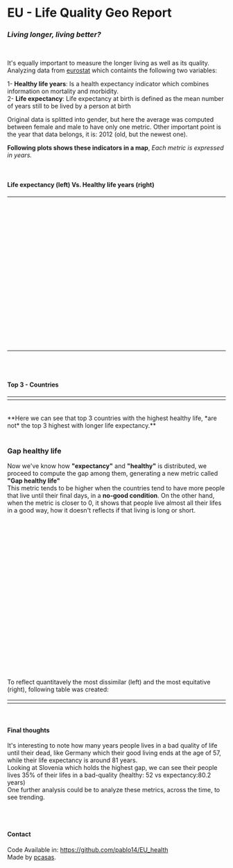
EU - Life Quality Geo Report
====

### *Living longer, living better?*
<br/>

It's equally important to measure the longer living as well as its quality. 
<br/>
Analyzing data from [eurostat](http://ec.europa.eu/eurostat/publications/recently-published?p_auth=ZKofrOKp&p_p_id=estatsearchportlet_WAR_estatsearchportlet&p_p_lifecycle=1&p_p_state=maximized&p_p_mode=view&_estatsearchportlet_WAR_estatsearchportlet_position=HLY_M&_estatsearchportlet_WAR_estatsearchportlet_dimension=break_sd&_estatsearchportlet_WAR_estatsearchportlet_sort=lastUpdateDate&_estatsearchportlet_WAR_estatsearchportlet_theme=PER_POPSOC&_estatsearchportlet_WAR_estatsearchportlet_action=search&_estatsearchportlet_WAR_estatsearchportlet_collection=dataset&_estatsearchportlet_WAR_estatsearchportlet_publicationDate=2015) which containts the following two variables:


1- **Healthy life years**: Is a health expectancy indicator which combines information on mortality and morbidity.
<br/>
2- **Life expectancy**:  Life expectancy at birth is defined as the mean number of years still to be lived by a person at birth
<br/>


Original data is splitted into gender, but here the average was computed between female and male to have only one metric. Other important point is the year that data belongs, it is: 2012 (old, but the newest one).
<br/>

**Following plots shows these indicators in a map**, *Each metric is expressed in years.*

<br/>

#### Life expectancy (left) Vs. Healthy life years (right)
<!-- GeoChart generated in R 3.1.2 by googleVis 0.5.6 package -->
<!-- Tue Mar 17 20:15:51 2015 -->


<!-- jsHeader -->
<script type="text/javascript">
 
// jsData 
function gvisDataGeoChartID1f3854e62b0a () {
var data = new google.visualization.DataTable();
var datajson =
[
 [
 "AT",
81 
],
[
 "BE",
80.45 
],
[
 "BG",
74.4 
],
[
 "CH",
82.75 
],
[
 "CY",
81.15 
],
[
 "CZ",
78.15 
],
[
 "DE",
80.95 
],
[
 "DK",
80.1 
],
[
 "EE",
76.45 
],
[
 "EL",
80.7 
],
[
 "ES",
82.5 
],
[
 "FI",
80.7 
],
[
 "FR",
82.05 
],
[
 "HR",
77.25 
],
[
 "HU",
75.15 
],
[
 "IE",
80.95 
],
[
 "IS",
82.95 
],
[
 "IT",
82.3 
],
[
 "LT",
74 
],
[
 "LU",
81.45 
],
[
 "LV",
73.9 
],
[
 "MT",
80.8 
],
[
 "NL",
81.15 
],
[
 "NO",
81.5 
],
[
 "PL",
76.9 
],
[
 "PT",
80.45 
],
[
 "RO",
74.55 
],
[
 "SE",
81.75 
],
[
 "SI",
80.2 
],
[
 "SK",
76.2 
],
[
 "UK",
80.95 
] 
];
data.addColumn('string','Country');
data.addColumn('number','Life_Expectancy');
data.addRows(datajson);
return(data);
}


// jsData 
function gvisDataGeoChartID1f3858791e2c () {
var data = new google.visualization.DataTable();
var datajson =
[
 [
 "AT",
61.35 
],
[
 "BE",
64.85 
],
[
 "BG",
63.9 
],
[
 "CH",
68.1 
],
[
 "CY",
63.7 
],
[
 "CZ",
63.2 
],
[
 "DE",
57.65 
],
[
 "DK",
61 
],
[
 "EE",
55.15 
],
[
 "EL",
64.85 
],
[
 "ES",
65.3 
],
[
 "FI",
56.75 
],
[
 "FR",
63.2 
],
[
 "HR",
63.05 
],
[
 "HU",
59.85 
],
[
 "IE",
67.2 
],
[
 "IS",
69.2 
],
[
 "IT",
61.8 
],
[
 "LT",
59.1 
],
[
 "LU",
66.1 
],
[
 "LV",
56.8 
],
[
 "MT",
71.85 
],
[
 "NL",
61.2 
],
[
 "NO",
71.15 
],
[
 "PL",
61.05 
],
[
 "PT",
63.55 
],
[
 "RO",
57.7 
],
[
 "SE",
70.7 
],
[
 "SI",
56.05 
],
[
 "SK",
53.25 
],
[
 "UK",
64.55 
] 
];
data.addColumn('string','Country');
data.addColumn('number','Healthy_Life');
data.addRows(datajson);
return(data);
}
 
// jsDrawChart
function drawChartGeoChartID1f3854e62b0a() {
var data = gvisDataGeoChartID1f3854e62b0a();
var options = {};
options["width"] =    556;
options["height"] =    347;
options["projection"] = "kavrayskiy-vii";
options["title"] = "aaa";
options["region"] = "150";

    var chart = new google.visualization.GeoChart(
    document.getElementById('GeoChartID1f3854e62b0a')
    );
    chart.draw(data,options);
    

}
  


// jsDrawChart
function drawChartGeoChartID1f3858791e2c() {
var data = gvisDataGeoChartID1f3858791e2c();
var options = {};
options["width"] =    556;
options["height"] =    347;
options["projection"] = "kavrayskiy-vii";
options["title"] = "aaa";
options["region"] = "150";

    var chart = new google.visualization.GeoChart(
    document.getElementById('GeoChartID1f3858791e2c')
    );
    chart.draw(data,options);
    

}
  
 
// jsDisplayChart
(function() {
var pkgs = window.__gvisPackages = window.__gvisPackages || [];
var callbacks = window.__gvisCallbacks = window.__gvisCallbacks || [];
var chartid = "geochart";
  
// Manually see if chartid is in pkgs (not all browsers support Array.indexOf)
var i, newPackage = true;
for (i = 0; newPackage && i < pkgs.length; i++) {
if (pkgs[i] === chartid)
newPackage = false;
}
if (newPackage)
  pkgs.push(chartid);
  
// Add the drawChart function to the global list of callbacks
callbacks.push(drawChartGeoChartID1f3854e62b0a);
})();
function displayChartGeoChartID1f3854e62b0a() {
  var pkgs = window.__gvisPackages = window.__gvisPackages || [];
  var callbacks = window.__gvisCallbacks = window.__gvisCallbacks || [];
  window.clearTimeout(window.__gvisLoad);
  // The timeout is set to 100 because otherwise the container div we are
  // targeting might not be part of the document yet
  window.__gvisLoad = setTimeout(function() {
  var pkgCount = pkgs.length;
  google.load("visualization", "1", { packages:pkgs, callback: function() {
  if (pkgCount != pkgs.length) {
  // Race condition where another setTimeout call snuck in after us; if
  // that call added a package, we must not shift its callback
  return;
}
while (callbacks.length > 0)
callbacks.shift()();
} });
}, 100);
}


// jsDisplayChart
(function() {
var pkgs = window.__gvisPackages = window.__gvisPackages || [];
var callbacks = window.__gvisCallbacks = window.__gvisCallbacks || [];
var chartid = "geochart";
  
// Manually see if chartid is in pkgs (not all browsers support Array.indexOf)
var i, newPackage = true;
for (i = 0; newPackage && i < pkgs.length; i++) {
if (pkgs[i] === chartid)
newPackage = false;
}
if (newPackage)
  pkgs.push(chartid);
  
// Add the drawChart function to the global list of callbacks
callbacks.push(drawChartGeoChartID1f3858791e2c);
})();
function displayChartGeoChartID1f3858791e2c() {
  var pkgs = window.__gvisPackages = window.__gvisPackages || [];
  var callbacks = window.__gvisCallbacks = window.__gvisCallbacks || [];
  window.clearTimeout(window.__gvisLoad);
  // The timeout is set to 100 because otherwise the container div we are
  // targeting might not be part of the document yet
  window.__gvisLoad = setTimeout(function() {
  var pkgCount = pkgs.length;
  google.load("visualization", "1", { packages:pkgs, callback: function() {
  if (pkgCount != pkgs.length) {
  // Race condition where another setTimeout call snuck in after us; if
  // that call added a package, we must not shift its callback
  return;
}
while (callbacks.length > 0)
callbacks.shift()();
} });
}, 100);
}
 
// jsFooter
</script>
 
<!-- jsChart -->  
<script type="text/javascript" src="https://www.google.com/jsapi?callback=displayChartGeoChartID1f3854e62b0a"></script>


<!-- jsChart -->  
<script type="text/javascript" src="https://www.google.com/jsapi?callback=displayChartGeoChartID1f3858791e2c"></script>
 
<table border="0">
<tr>
<td>

<!-- divChart -->
  
<div id="GeoChartID1f3854e62b0a" 
  style="width: 556; height: 347;">
</div>

</td>
<td>

<!-- divChart -->
  
<div id="GeoChartID1f3858791e2c" 
  style="width: 556; height: 347;">
</div>

</td>
</tr>
</table>


<br/>
<br/>


####  Top 3 - Countries
<!-- Table generated in R 3.1.2 by googleVis 0.5.6 package -->
<!-- Tue Mar 17 20:15:51 2015 -->


<!-- jsHeader -->
<script type="text/javascript">
 
// jsData 
function gvisDataTableID1f3878247ae3 () {
var data = new google.visualization.DataTable();
var datajson =
[
 [
 "Malta",
71.85 
],
[
 "Norway",
71.15 
],
[
 "Sweden",
70.7 
] 
];
data.addColumn('string','Name');
data.addColumn('number','Healthy_Life');
data.addRows(datajson);
return(data);
}


// jsData 
function gvisDataTableID1f381b3649b () {
var data = new google.visualization.DataTable();
var datajson =
[
 [
 "Iceland",
82.95 
],
[
 "Switzerland",
82.75 
],
[
 "Spain",
82.5 
] 
];
data.addColumn('string','Name');
data.addColumn('number','Life_Expectancy');
data.addRows(datajson);
return(data);
}
 
// jsDrawChart
function drawChartTableID1f3878247ae3() {
var data = gvisDataTableID1f3878247ae3();
var options = {};
options["allowHtml"] = true;

    var chart = new google.visualization.Table(
    document.getElementById('TableID1f3878247ae3')
    );
    chart.draw(data,options);
    

}
  


// jsDrawChart
function drawChartTableID1f381b3649b() {
var data = gvisDataTableID1f381b3649b();
var options = {};
options["allowHtml"] = true;

    var chart = new google.visualization.Table(
    document.getElementById('TableID1f381b3649b')
    );
    chart.draw(data,options);
    

}
  
 
// jsDisplayChart
(function() {
var pkgs = window.__gvisPackages = window.__gvisPackages || [];
var callbacks = window.__gvisCallbacks = window.__gvisCallbacks || [];
var chartid = "table";
  
// Manually see if chartid is in pkgs (not all browsers support Array.indexOf)
var i, newPackage = true;
for (i = 0; newPackage && i < pkgs.length; i++) {
if (pkgs[i] === chartid)
newPackage = false;
}
if (newPackage)
  pkgs.push(chartid);
  
// Add the drawChart function to the global list of callbacks
callbacks.push(drawChartTableID1f3878247ae3);
})();
function displayChartTableID1f3878247ae3() {
  var pkgs = window.__gvisPackages = window.__gvisPackages || [];
  var callbacks = window.__gvisCallbacks = window.__gvisCallbacks || [];
  window.clearTimeout(window.__gvisLoad);
  // The timeout is set to 100 because otherwise the container div we are
  // targeting might not be part of the document yet
  window.__gvisLoad = setTimeout(function() {
  var pkgCount = pkgs.length;
  google.load("visualization", "1", { packages:pkgs, callback: function() {
  if (pkgCount != pkgs.length) {
  // Race condition where another setTimeout call snuck in after us; if
  // that call added a package, we must not shift its callback
  return;
}
while (callbacks.length > 0)
callbacks.shift()();
} });
}, 100);
}


// jsDisplayChart
(function() {
var pkgs = window.__gvisPackages = window.__gvisPackages || [];
var callbacks = window.__gvisCallbacks = window.__gvisCallbacks || [];
var chartid = "table";
  
// Manually see if chartid is in pkgs (not all browsers support Array.indexOf)
var i, newPackage = true;
for (i = 0; newPackage && i < pkgs.length; i++) {
if (pkgs[i] === chartid)
newPackage = false;
}
if (newPackage)
  pkgs.push(chartid);
  
// Add the drawChart function to the global list of callbacks
callbacks.push(drawChartTableID1f381b3649b);
})();
function displayChartTableID1f381b3649b() {
  var pkgs = window.__gvisPackages = window.__gvisPackages || [];
  var callbacks = window.__gvisCallbacks = window.__gvisCallbacks || [];
  window.clearTimeout(window.__gvisLoad);
  // The timeout is set to 100 because otherwise the container div we are
  // targeting might not be part of the document yet
  window.__gvisLoad = setTimeout(function() {
  var pkgCount = pkgs.length;
  google.load("visualization", "1", { packages:pkgs, callback: function() {
  if (pkgCount != pkgs.length) {
  // Race condition where another setTimeout call snuck in after us; if
  // that call added a package, we must not shift its callback
  return;
}
while (callbacks.length > 0)
callbacks.shift()();
} });
}, 100);
}
 
// jsFooter
</script>
 
<!-- jsChart -->  
<script type="text/javascript" src="https://www.google.com/jsapi?callback=displayChartTableID1f3878247ae3"></script>


<!-- jsChart -->  
<script type="text/javascript" src="https://www.google.com/jsapi?callback=displayChartTableID1f381b3649b"></script>
 
<table border="0">
<tr>
<td>

<!-- divChart -->
  
<div id="TableID1f3878247ae3" 
  style="width: 500; height: automatic;">
</div>

</td>
<td>

<!-- divChart -->
  
<div id="TableID1f381b3649b" 
  style="width: 500; height: automatic;">
</div>

</td>
</tr>
</table>
<br/>
**Here we can see that top 3 countries with the highest healthy life, *are not* the top 3 highest with longer life expectancy.**
<br/>
<br/>

###  Gap healthy life 
Now we've know how **"expectancy"** and **"healthy"** is distributed, we proceed to compute the gap among them, generating a new metric called **"Gap healthy life"**
</br>
This metric tends to be higher when the countries tend to have more people that live until their final days, in a **no-good condition**.
On the other hand, when the metric is closer to 0, it shows that people live almost all their lifes in a good way, how it doesn't reflects if that living is long or short. 

<!-- GeoChart generated in R 3.1.2 by googleVis 0.5.6 package -->
<!-- Tue Mar 17 20:15:51 2015 -->


<!-- jsHeader -->
<script type="text/javascript">
 
// jsData 
function gvisDataGeoChartID1f381bf2193f () {
var data = new google.visualization.DataTable();
var datajson =
[
 [
 "AT",
19.65 
],
[
 "BE",
15.6 
],
[
 "BG",
10.5 
],
[
 "CH",
14.65 
],
[
 "CY",
17.45 
],
[
 "CZ",
14.95 
],
[
 "DE",
23.3 
],
[
 "DK",
19.1 
],
[
 "EE",
21.3 
],
[
 "EL",
15.85 
],
[
 "ES",
17.2 
],
[
 "FI",
23.95 
],
[
 "FR",
18.85 
],
[
 "HR",
14.2 
],
[
 "HU",
15.3 
],
[
 "IE",
13.75 
],
[
 "IS",
13.75 
],
[
 "IT",
20.5 
],
[
 "LT",
14.9 
],
[
 "LU",
15.35 
],
[
 "LV",
17.1 
],
[
 "MT",
8.95 
],
[
 "NL",
19.95 
],
[
 "NO",
10.35 
],
[
 "PL",
15.85 
],
[
 "PT",
16.9 
],
[
 "RO",
16.85 
],
[
 "SE",
11.05 
],
[
 "SI",
24.15 
],
[
 "SK",
22.95 
],
[
 "UK",
16.4 
] 
];
data.addColumn('string','Country');
data.addColumn('number','age_gap');
data.addRows(datajson);
return(data);
}
 
// jsDrawChart
function drawChartGeoChartID1f381bf2193f() {
var data = gvisDataGeoChartID1f381bf2193f();
var options = {};
options["width"] =    556;
options["height"] =    347;
options["projection"] = "kavrayskiy-vii";
options["region"] = "150";
options["colors"] = ['#00853f', '#e31b23'];

    var chart = new google.visualization.GeoChart(
    document.getElementById('GeoChartID1f381bf2193f')
    );
    chart.draw(data,options);
    

}
  
 
// jsDisplayChart
(function() {
var pkgs = window.__gvisPackages = window.__gvisPackages || [];
var callbacks = window.__gvisCallbacks = window.__gvisCallbacks || [];
var chartid = "geochart";
  
// Manually see if chartid is in pkgs (not all browsers support Array.indexOf)
var i, newPackage = true;
for (i = 0; newPackage && i < pkgs.length; i++) {
if (pkgs[i] === chartid)
newPackage = false;
}
if (newPackage)
  pkgs.push(chartid);
  
// Add the drawChart function to the global list of callbacks
callbacks.push(drawChartGeoChartID1f381bf2193f);
})();
function displayChartGeoChartID1f381bf2193f() {
  var pkgs = window.__gvisPackages = window.__gvisPackages || [];
  var callbacks = window.__gvisCallbacks = window.__gvisCallbacks || [];
  window.clearTimeout(window.__gvisLoad);
  // The timeout is set to 100 because otherwise the container div we are
  // targeting might not be part of the document yet
  window.__gvisLoad = setTimeout(function() {
  var pkgCount = pkgs.length;
  google.load("visualization", "1", { packages:pkgs, callback: function() {
  if (pkgCount != pkgs.length) {
  // Race condition where another setTimeout call snuck in after us; if
  // that call added a package, we must not shift its callback
  return;
}
while (callbacks.length > 0)
callbacks.shift()();
} });
}, 100);
}
 
// jsFooter
</script>
 
<!-- jsChart -->  
<script type="text/javascript" src="https://www.google.com/jsapi?callback=displayChartGeoChartID1f381bf2193f"></script>
 
<!-- divChart -->
  
<div id="GeoChartID1f381bf2193f" 
  style="width: 556; height: 347;">
</div>
</br>
To reflect quantitavely the most dissimilar (left) and the most equitative (right), following table was created:
</br>
<!-- Table generated in R 3.1.2 by googleVis 0.5.6 package -->
<!-- Tue Mar 17 20:15:51 2015 -->


<!-- jsHeader -->
<script type="text/javascript">
 
// jsData 
function gvisDataTableID1f386e51596b () {
var data = new google.visualization.DataTable();
var datajson =
[
 [
 "Slovenia",
24.15 
],
[
 "Finland",
23.95 
],
[
 "Germany",
23.3 
] 
];
data.addColumn('string','Name');
data.addColumn('number','age_gap');
data.addRows(datajson);
return(data);
}


// jsData 
function gvisDataTableID1f3858f17f9d () {
var data = new google.visualization.DataTable();
var datajson =
[
 [
 "Malta",
8.95 
],
[
 "Norway",
10.35 
],
[
 "Bulgaria",
10.5 
] 
];
data.addColumn('string','Name');
data.addColumn('number','age_gap');
data.addRows(datajson);
return(data);
}
 
// jsDrawChart
function drawChartTableID1f386e51596b() {
var data = gvisDataTableID1f386e51596b();
var options = {};
options["allowHtml"] = true;

    var chart = new google.visualization.Table(
    document.getElementById('TableID1f386e51596b')
    );
    chart.draw(data,options);
    

}
  


// jsDrawChart
function drawChartTableID1f3858f17f9d() {
var data = gvisDataTableID1f3858f17f9d();
var options = {};
options["allowHtml"] = true;

    var chart = new google.visualization.Table(
    document.getElementById('TableID1f3858f17f9d')
    );
    chart.draw(data,options);
    

}
  
 
// jsDisplayChart
(function() {
var pkgs = window.__gvisPackages = window.__gvisPackages || [];
var callbacks = window.__gvisCallbacks = window.__gvisCallbacks || [];
var chartid = "table";
  
// Manually see if chartid is in pkgs (not all browsers support Array.indexOf)
var i, newPackage = true;
for (i = 0; newPackage && i < pkgs.length; i++) {
if (pkgs[i] === chartid)
newPackage = false;
}
if (newPackage)
  pkgs.push(chartid);
  
// Add the drawChart function to the global list of callbacks
callbacks.push(drawChartTableID1f386e51596b);
})();
function displayChartTableID1f386e51596b() {
  var pkgs = window.__gvisPackages = window.__gvisPackages || [];
  var callbacks = window.__gvisCallbacks = window.__gvisCallbacks || [];
  window.clearTimeout(window.__gvisLoad);
  // The timeout is set to 100 because otherwise the container div we are
  // targeting might not be part of the document yet
  window.__gvisLoad = setTimeout(function() {
  var pkgCount = pkgs.length;
  google.load("visualization", "1", { packages:pkgs, callback: function() {
  if (pkgCount != pkgs.length) {
  // Race condition where another setTimeout call snuck in after us; if
  // that call added a package, we must not shift its callback
  return;
}
while (callbacks.length > 0)
callbacks.shift()();
} });
}, 100);
}


// jsDisplayChart
(function() {
var pkgs = window.__gvisPackages = window.__gvisPackages || [];
var callbacks = window.__gvisCallbacks = window.__gvisCallbacks || [];
var chartid = "table";
  
// Manually see if chartid is in pkgs (not all browsers support Array.indexOf)
var i, newPackage = true;
for (i = 0; newPackage && i < pkgs.length; i++) {
if (pkgs[i] === chartid)
newPackage = false;
}
if (newPackage)
  pkgs.push(chartid);
  
// Add the drawChart function to the global list of callbacks
callbacks.push(drawChartTableID1f3858f17f9d);
})();
function displayChartTableID1f3858f17f9d() {
  var pkgs = window.__gvisPackages = window.__gvisPackages || [];
  var callbacks = window.__gvisCallbacks = window.__gvisCallbacks || [];
  window.clearTimeout(window.__gvisLoad);
  // The timeout is set to 100 because otherwise the container div we are
  // targeting might not be part of the document yet
  window.__gvisLoad = setTimeout(function() {
  var pkgCount = pkgs.length;
  google.load("visualization", "1", { packages:pkgs, callback: function() {
  if (pkgCount != pkgs.length) {
  // Race condition where another setTimeout call snuck in after us; if
  // that call added a package, we must not shift its callback
  return;
}
while (callbacks.length > 0)
callbacks.shift()();
} });
}, 100);
}
 
// jsFooter
</script>
 
<!-- jsChart -->  
<script type="text/javascript" src="https://www.google.com/jsapi?callback=displayChartTableID1f386e51596b"></script>


<!-- jsChart -->  
<script type="text/javascript" src="https://www.google.com/jsapi?callback=displayChartTableID1f3858f17f9d"></script>
 
<table border="0">
<tr>
<td>

<!-- divChart -->
  
<div id="TableID1f386e51596b" 
  style="width: 500; height: automatic;">
</div>

</td>
<td>

<!-- divChart -->
  
<div id="TableID1f3858f17f9d" 
  style="width: 500; height: automatic;">
</div>

</td>
</tr>
</table>
</br>

#### Final thoughts
It's interesting to note how many years people lives in a bad quality of life until their dead, like Germany which their good living ends at the age of 57, while their life expectancy is around 81 years.
</br>
Looking at Slovenia which holds the highest gap, we can see their people lives 35% of their lifes in a bad-quality (healthy: 52 vs expectancy:80.2 years)
</br>
One further analysis could be to analyze these metrics, across the time, to see trending.

</br>
</br>

#### Contact
Code Available in: https://github.com/pablo14/EU_health
</br>
Made by [pcasas](pcasas@datascienceheroes.com).  


